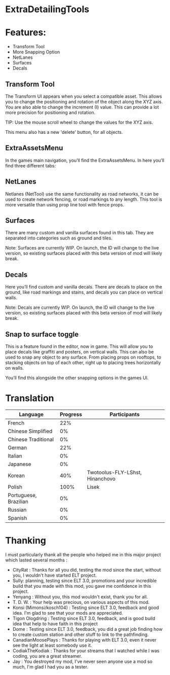 # ExtraDetailingTools

# Features:
* Transform Tool
* More Snapping Option
* NetLanes
* Surfaces
* Decals

## Transform Tool
The Transform UI appears when you select a compatible asset. This allows you to change the positioning and rotation of the object along the XYZ axis. You are also able to change the increment (I) value. This can provide a lot more precision for positioning and rotation.

TIP: Use the mouse scroll wheel to change the values for the XYZ axis.

This menu also has a new 'delete' button, for all objects.

## ExtraAssetsMenu

In the games main navigation, you’ll find the ExtraAssetsMenu. In here you’ll find three different tabs:

## NetLanes
Netlanes (NetTool) use the same functionality as road networks, it can be used to create network fencing, or road markings to any length. This tool is more versatile than using prop line tool with fence props.

## Surfaces
There are many custom and vanilla surfaces found in this tab. They are separated into categories such as ground and tiles.

Note: Surfaces are currently WIP. On launch, the ID will change to the live version, so existing surfaces placed with this beta version of mod will likely break.

## Decals
Here you’ll find custom and vanilla decals. There are decals to place on the ground, like road markings and stains, and decals you can place on vertical walls.

Note: Decals are currently WIP. On launch, the ID will change to the live version, so existing surfaces placed with this beta version of mod will likely break.

## Snap to surface toggle
This is a feature found in the editor, now in game. This will allow you to place decals like graffiti and posters, on vertical walls. This can also be used to snap any object to any surface. From placing props on rooftops, to stacking objects on top of each other, right up to placing trees horizontally on walls.

You’ll find this alongside the other snapping options in the games UI.

# Translation
| Language				| Progress	| Participants |
| --------------------- | ---------	| ------------ |
| French				| 22%		| |
| Chinese Simplified	| 0%		| |
| Chinese Traditional	| 0%		| |
| German				| 22%		| |
| Italian				| 0%		| |
| Japanese				| 0%		| |
| Korean				| 40%		| Twotoolus-FLY-LShst, Hinanchovo |
| Polish				| 100%		| Lisek |
| Portuguese, Brazilian | 0%		| |
| Russian				| 0%		| |
| Spanish				| 0%		| |

# Thanking
I must particularly thank all the people who helped me in this major project which lasted several months :
* CityRat : Thanks for all you did, testing the mod since the start, without you, I wouldn't have started ELT project.
* Sully: planning, testing since ELT 3.0, promotions and your incredible build that you made with this mod, you gave me confidence in this project.
* Yenyang : Without you, this mod wouldn't exist, thank you for all.
* T. D. W. : Your help was precious, on various aspects of this mod.
* Konsi (Mimonsi/kosch104) : Testing since ELT 3.0, feedback and good idea. I'm glad to see that your mods are appreciated.
* Tigon Ologdring : Testing since ELT 3.0, feedback, and is good build idea that help to have faith in this project
* Dome : Testing since ELT 3.0, feedback, you did a great job finding how to create custom station and other stuff to link to the pathfinding.
* CanadianMoosePlays : Thanks for playing with ELT 3.0, even it never see the light at least somebody use it.
* CodiakTheKodiak : Thanks for your streams that I watched while I was coding, you are a great streamer.
* Jay : You destroyed my mod, I've never seen anyone use a mod so much, I'm glad I had you as a tester.
